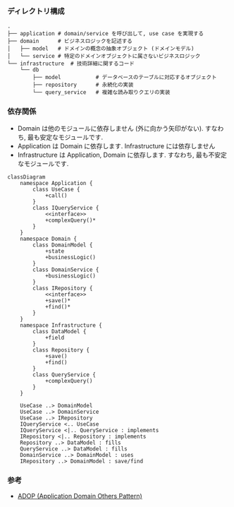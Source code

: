 ### ディレクトリ構成
```
.
├── application # domain/service を呼び出して, use case を実現する
├── domain      # ビジネスロジックを記述する
│   ├── model   # ドメインの概念の抽象オブジェクト (ドメインモデル)
│   └── service # 特定のドメインオブジェクトに属さないビジネスロジック
└── infrastructure  # 技術詳細に関するコード
    └── db
        ├── model           # データベースのテーブルに対応するオブジェクト
        ├── repository      # 永続化の実装
        └── query_service   # 複雑な読み取りクエリの実装
```

### 依存関係
- Domain は他のモジュールに依存しません (外に向かう矢印がない). すなわち, 最も安定なモジュールです.
- Application は Domain に依存します. Infrastructure には依存しません
- Infrastructure は Application, Domain に依存します. すなわち, 最も不安定なモジュールです.
```mermaid
classDiagram
    namespace Application {
        class UseCase {
            +call()
        }
        class IQueryService {
            <<interface>>
            +complexQuery()*
        }
    }
    namespace Domain {
        class DomainModel {
            +state
            +businessLogic()
        }
        class DomainService {
            +businessLogic()
        }
        class IRepository {
            <<interface>>
            +save()*
            +find()*
        }
    }
    namespace Infrastructure {
        class DataModel {
            +field
        }
        class Repository {
            +save()
            +find()
        }
        class QueryService {
            +complexQuery()
        }
    }

    UseCase ..> DomainModel
    UseCase ..> DomainService
    UseCase ..> IRepository
    IQueryService <.. UseCase
    IQueryService <|.. QueryService : implements
    IRepository <|.. Repository : implements
    Repository ..> DataModel : fills
    QueryService ..> DataModel : fills
    DomainService ..> DomainModel : uses
    IRepository ..> DomainModel : save/find
```

### 参考
- [ADOP (Application Domain Others Pattern)](https://nrslib.com/adop/)